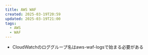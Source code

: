 ```yaml
---
title: AWS WAF
created: 2025-03-19T20:59
updated: 2025-03-19T21:00
tags:
  - AWS
  - WAF
---
```

- CloudWatchのロググループ名はaws-waf-logsで始まる必要がある